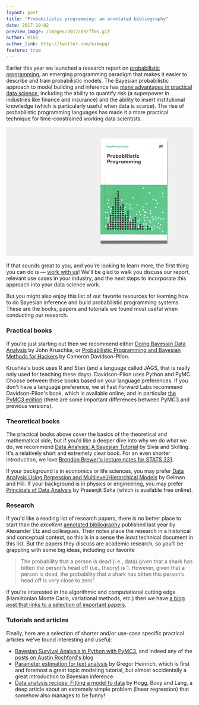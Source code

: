```yaml
---
layout: post
title: "Probabilistic programming: an annotated bibliography"
date: 2017-10-02
preview_image: /images/2017/09/ff05.gif
author: Mike
author_link: http://twitter.com/mikepqr
feature: true
---
```


Earlier this year we launched a research report on [probabilistic
programming](http://blog.fastforwardlabs.com/2017/01/18/new-research-on-probabilistic-programming.html),
an emerging programming paradigm that makes it easier to describe and train
probabilistic models. The Bayesian probabilistic approach to model building and
inference has [many advantages in practical data
science](http://blog.fastforwardlabs.com/2017/01/30/the-algorithms-behind-probabilistic-programming.html),
including the ability to quantify risk (a superpower in industries like finance
and insurance) and the ability to insert institutional knowledge (which is
particularly useful when data is scarce). The rise of probabilistic programming
languages has made it a more practical technique for time-constrained working
data scientists.

![](/static/images/2017/09/ff05.gif)

If that sounds great to you, and you're looking to learn more, the first thing
you can do is — [work with us](https://www.fastforwardlabs.com/contact)! We'll
be glad to walk you discuss our report, relevant use cases in your industry,
and the next steps to incorporate this approach into your data science work. 

But you might also enjoy this list of our favorite resources for learning how
to do Bayesian inference and build probabilistic programming systems. These are
the books, papers and tutorials we found most useful when conducting our
research.

### Practical books

If you're just starting out then we recommend either [Doing Bayesian Data
Analysis](https://sites.google.com/site/doingbayesiandataanalysis/) by John
Kruschke, or [Probabilistic Programming and Bayesian Methods for
Hackers](http://camdavidsonpilon.github.io/Probabilistic-Programming-and-Bayesian-Methods-for-Hackers/)
by Cameron Davidson-Pilon. 

Krushke's book uses R and Stan (and a language
called JAGS, that is really only used for teaching these days). Davidson-Pilon
uses Python and PyMC. Choose between these books based on your language
preferences. If you don't have a language preference, we at Fast Forward Labs
recommend Davidson-Pilon's book, which is available online, and in particular
[the PyMC3
edition](https://github.com/CamDavidsonPilon/Probabilistic-Programming-and-Bayesian-Methods-for-Hackers#pymc3)
(there are some important differences between PyMC3 and previous versions).

### Theoretical books

The practical books above cover the basics of the theoretical and mathematical
side, but if you'd like a deeper dive into why we do what we do, we recommend
[Data Analysis: A Bayesian
Tutorial](https://global.oup.com/academic/product/data-analysis-9780198568322?cc=us&lang=en&)
by Sivia and Skilling. It's a relatively short and extremely clear book. For an
even shorter introduction, we love [Brendon Brewer's lecture notes for STATS
331](https://www.stat.auckland.ac.nz/~brewer/stats331.pdf).

If your background is in economics or life sciences, you may prefer [Data
Analysis Using Regression and Multilevel/Hierarchical
Models](http://www.stat.columbia.edu/~gelman/arm/) by Gelman and Hill. If your
background is in physics or engineering, you may prefer [Principals of Data
Analysis](http://www.physik.uzh.ch/~psaha/pda/) by Prasenjit Saha (which is
available free online).

### Research

If you'd like a reading list of research papers, there is no better place to
start than the _excellent_ [annotated
bibliography](https://psyarxiv.com/ph6sw/) published last year by Alexander Etz
and colleagues. Their notes place the research in a historical and conceptual
context, so this is in a sense the _least_ technical document in this list. But
the papers they discuss are academic research, so you'll be grappling with some
big ideas, including our favorite

> The probability that a person is dead (i.e., data) given that a shark has
> bitten the person’s head off (i.e., theory) is 1. However, given that a
> person is dead, the probability that a shark has bitten this person’s head
> off is very close to zero".

If you're interested in the algorithmic and computational cutting edge
(Hamiltonian Monte Carlo, variational methods, etc.) then we have [a blog post
that links to a selection of important
papers](http://blog.fastforwardlabs.com/2017/01/30/the-algorithms-behind-probabilistic-programming.html).

### Tutorials and articles

Finally, here are a selection of shorter and/or use-case specific practical
articles we've found interesting and useful:

 - [Bayesian Survival Analysis in Python with
   PyMC3](http://austinrochford.com/posts/2015-10-05-bayes-survival.html), and
   indeed any of the [posts on Austin Rochford's
   blog](http://austinrochford.com/posts.html)
 - [Parameter estimation for text
   analysis](http://www.arbylon.net/publications/text-est.pdf) by Gregor
   Heinrich, which is first and foremost a great topic modeling tutorial, but
   almost accidentally a great introduction to Bayesian inference.
 - [Data analysis recipes: Fitting a model to
   data](https://arxiv.org/abs/1008.4686) by Hogg, Bovy and Lang, a deep
   article about an extremely simple problem (linear regression) that somehow
   also manages to be funny!
